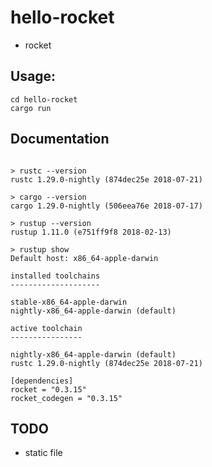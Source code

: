 # hello-rocket
* rocket

## Usage:
```
cd hello-rocket
cargo run
```

## Documentation

[API Documentation]: https://api.rocket.rs/rocket

```

> rustc --version
rustc 1.29.0-nightly (874dec25e 2018-07-21)

> cargo --version
cargo 1.29.0-nightly (506eea76e 2018-07-17)

> rustup --version
rustup 1.11.0 (e751ff9f8 2018-02-13)

> rustup show
Default host: x86_64-apple-darwin

installed toolchains
--------------------

stable-x86_64-apple-darwin
nightly-x86_64-apple-darwin (default)

active toolchain
----------------

nightly-x86_64-apple-darwin (default)
rustc 1.29.0-nightly (874dec25e 2018-07-21)

[dependencies]
rocket = "0.3.15"
rocket_codegen = "0.3.15"

```

## TODO
* static file
